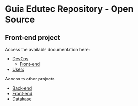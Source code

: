 # Guia Edutec Repository - Open Source

## Front-end project

Access the available documentation here:
* [DevOps](https://docs.devops.guiaedutec.com.br/)
  * [Front-end](https://docs.devops.guiaedutec.com.br/front-end)
* [Users](https://docs.users.guiaedutec.com.br/)

Access to other projects
* [Back-end](https://github.com/guiaedutec/geos-backend)
* [Front-end](https://github.com/guiaedutec/geos-frontend)
* [Database](https://github.com/guiaedutec/geos-database)

